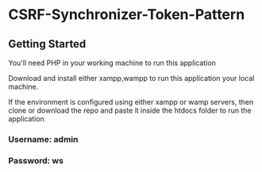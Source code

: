 # CSRF-Synchronizer-Token-Pattern

## Getting Started

You'll need PHP in your working machine to run this application

Download and install either xampp,wampp to run this application your local machine.

If the environment is configured using either xampp or wamp servers, then clone or download the repo and paste it inside the htdocs folder to run the application

### Username: admin
### Password: ws
